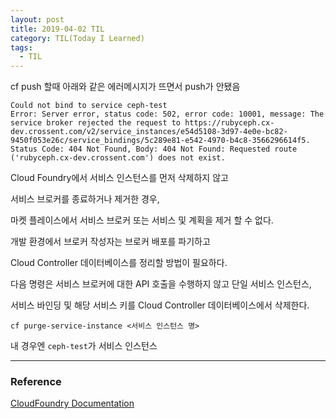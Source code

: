 ```yaml
---
layout: post
title: 2019-04-02 TIL
category: TIL(Today I Learned)
tags:
  - TIL
---
```




cf push 할때 아래와 같은 에러메시지가 뜨면서 push가 안됐음

```
Could not bind to service ceph-test
Error: Server error, status code: 502, error code: 10001, message: The service broker rejected the request to https://rubyceph.cx-dev.crossent.com/v2/service_instances/e54d5108-3d97-4e0e-bc82-9450f053e26c/service_bindings/5c289e81-e542-4970-b4c8-3566296614f5. Status Code: 404 Not Found, Body: 404 Not Found: Requested route ('rubyceph.cx-dev.crossent.com') does not exist.
```

Cloud Foundry에서 서비스 인스턴스를 먼저 삭제하지 않고 

서비스 브로커를 종료하거나 제거한 경우, 

마켓 플레이스에서 서비스 브로커 또는 서비스 및 계획을 제거 할 수 없다.

개발 환경에서 브로커 작성자는 브로커 배포를 파기하고 

Cloud Controller 데이터베이스를 정리할 방법이 필요하다.



다음 명령은 서비스 브로커에 대한 API 호출을 수행하지 않고 단일 서비스 인스턴스, 

서비스 바인딩 및 해당 서비스 키를 Cloud Controller 데이터베이스에서 삭제한다.



```
cf purge-service-instance <서비스 인스턴스 명>
```

내 경우엔 `ceph-test`가 서비스 인스턴스







---

### Reference

[CloudFoundry Documentation](https://docs.cloudfoundry.org/services/managing-service-brokers.html#remove-broker)
